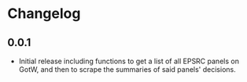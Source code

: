 # Changelog

## 0.0.1

- Initial release including functions to get a list of all EPSRC panels on GotW, and then to scrape the summaries of said panels' decisions.
